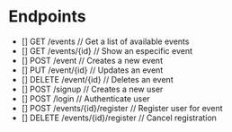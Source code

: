 # Endpoints
- [] GET /events // Get a list of available events
- [] GET /events/{id} // Show an especific event
- [] POST /event // Creates a new event
- [] PUT /event/{id} // Updates an event
- [] DELETE /event/{id} // Deletes an event
- [] POST /signup // Creates a new user
- [] POST /login // Authenticate user
- [] POST /events/{id}/register // Register user for event
- [] DELETE /events/{id}/register // Cancel registration
